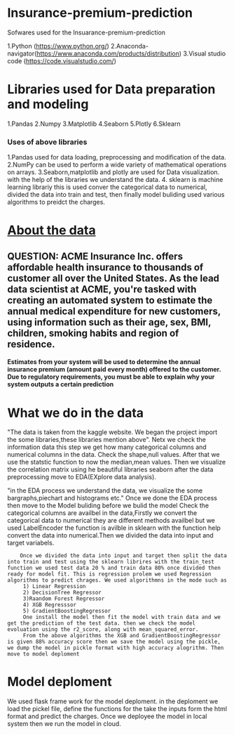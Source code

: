 # Insurance-premium-prediction

Sofwares used for the Insuarance-premium-prediction

1.Python (https://www.python.org/)
2.Anaconda-navigator(https://www.anaconda.com/products/distribution)
3.Visual studio code (https://code.visualstudio.com/)

# Libraries used for Data preparation and modeling

1.Pandas
2.Numpy
3.Matplotlib
4.Seaborn
5.Plotly
6.Sklearn

### Uses of above libraries

1.Pandas used for data loading, preprocessing and modification of the data.
2.NumPy can be used to perform a wide variety of mathematical operations on arrays.
3.Seaborn,matplotlib and plotly are used for Data visualization. with the help of the libraries we understand the data. 4. sklearn is machine learning librariy this is used conver the categorical data to numerical, divided the data into train and test, then finally model buliding used various algorithms to preidct the charges.

# [About the data](https://www.kaggle.com/datasets/noordeen/insurance-premium-prediction)

## QUESTION: ACME Insurance Inc. offers affordable health insurance to thousands of customer all over the United States. As the lead data scientist at ACME, you're tasked with creating an automated system to estimate the annual medical expenditure for new customers, using information such as their age, sex, BMI, children, smoking habits and region of residence.

#### Estimates from your system will be used to determine the annual insurance premium (amount paid every month) offered to the customer. Due to regulatory requirements, you must be able to explain why your system outputs a certain prediction

# What we do in the data

"The data is taken from the kaggle website. We began the project import the some libraries,these libraries mention above". Netx we check the information data this step we get how many categorical columns and numerical columns in the data. Check the shape,null values. After that we use the statstic function to now the median,mean values. Then we visualize the correlation matrix using he beautiful libraries seaborn after the data preprocessing move to EDA(EXplore data analysis).

"in the EDA process we understand the data, we visualize the some bargraphs,piechart and histograms etc."
Once we done the EDA process then move to the Model buliding before we bulid the model Check the categorical columns are availbel in the data,Firstly we convert the categorical data to numerical they are different methods availbel but we used LabelEncoder the function is avilble in sklearn with the function help convert the data into numerical.Then we divided the data into input and target variabels.

        Once we divided the data into input and target then split the data into train and test using the sklearn librires with the train_test function we used test data 20 % and train data 80% once divided then ready for model fit. This is regression prolem we used Regression algorithms to predict chrages. We used algorithmns in the mode such as
         1) Linear Regression
         2) DecisionTree Regressor
         3)Raandom Forest Regressor
         4) XGB Regresssor
         5) GradientBoostingRegressor
         One install the model then fit the model with train data and we get the prediction of the test data. then we check the model evoluation using the r2_score, along with mean_squared_error.
         From the above algorithms the XGB and GradientBoostingRegressor is given 88% accuracy score then we save the model using the pickle, we dump the model in pickle format with high accuracy alogrithm. Then move to model deploment

# Model deploment

We used flask frame work for the model deploment. in the deploment we load the pickel file, define the functions for the take the inputs form the html format and predict the charges. Once we deployee the model in local system then we run the model in cloud.
